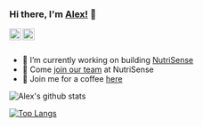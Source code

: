 ### Hi there, I'm [Alex!](https://skryl.org) 👋

<a href="https://twitter.com/_skryl_">
  <img align="left" alt="Alex Skryl | Twitter" width="21px" src="https://raw.githubusercontent.com/anuraghazra/anuraghazra/master/assets/twitter.svg" />
</a>
<a href="https://discord.gg/skryl">
  <img align="left" alt="Alex Skryl | Discord" width="21px" src="https://raw.githubusercontent.com/anuraghazra/anuraghazra/master/assets/discord-round.svg" />
</a>

<br />
<br />

- 🔭 I’m currently working on building [NutriSense](https://nutrisense.io)
- 🌱 Come [join our team](https://angel.co/nutrisenseio/jobs) at NutriSense
- 💬 Join me for a coffee [here](https://calendly.com/skryl/30min)

![Alex's github stats](https://github-readme-stats.vercel.app/api?username=skryl&count_private=true&show_icons=true)  

[![Top Langs](https://github-readme-stats.vercel.app/api/top-langs/?username=skryl&count_private=true&layout=compact)](https://github.com/anuraghazra/github-readme-stats)
